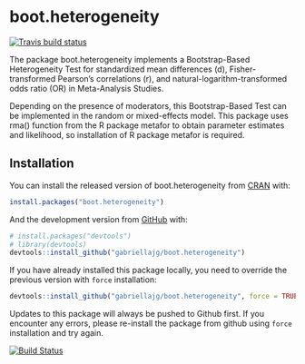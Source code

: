 
<!-- README.md is generated from README.Rmd. Please edit that file -->

# boot.heterogeneity

<!-- badges: start -->

[![Travis build
status](https://travis-ci.org/gabriellajg/boot.heterogeneity.svg?branch=master)](https://travis-ci.org/gabriellajg/boot.heterogeneity)
<!-- badges: end -->

The package boot.heterogeneity implements a Bootstrap-Based
Heterogeneity Test for standardized mean differences (d),
Fisher-transformed Pearson’s correlations (r), and
natural-logarithm-transformed odds ratio (OR) in Meta-Analysis Studies.

Depending on the presence of moderators, this Bootstrap-Based Test can
be implemented in the random or mixed-effects model. This package uses
rma() function from the R package metafor to obtain parameter estimates
and likelihood, so installation of R package metafor is required.

## Installation

You can install the released version of boot.heterogeneity from
[CRAN](https://cran.r-project.org/package=mc.heterogeneity) with:

``` r
install.packages("boot.heterogeneity")
```

And the development version from
[GitHub](https://github.com/gabriellajg/boot.heterogeneity) with:

``` r
# install.packages("devtools")
# library(devtools)
devtools::install_github("gabriellajg/boot.heterogeneity")
```

If you have already installed this package locally, you need to override
the previous version with `force` installation:

``` r
devtools::install_github("gabriellajg/boot.heterogeneity", force = TRUE)
```

Updates to this package will always be pushed to Github first. If you
encounter any errors, please re-install the package from github using
`force` installation and try again.

[![Build
Status](https://travis-ci.org/gabriellajg/boot.heterogeneity.svg?branch=master)](https://travis-ci.org/gabriellajg/boot.heterogeneity)
